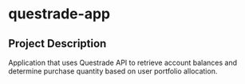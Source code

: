 # questrade-app

## Project Description

Application that uses Questrade API to retrieve account balances and determine purchase quantity based on user portfolio allocation.